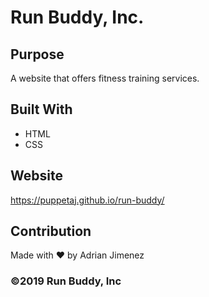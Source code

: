 # Run Buddy, Inc.

## Purpose 
A website that offers fitness training services. 

## Built With
* HTML 
* CSS

## Website
https://puppetaj.github.io/run-buddy/

## Contribution 
Made with ❤️ by Adrian Jimenez

### ©️2019 Run Buddy, Inc 

